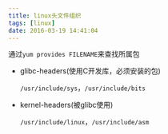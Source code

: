 ```yaml
---
title: linux头文件组织
tags: [linux]
date: 2016-03-19 14:41:04
---
```


通过`yum provides FILENAME`来查找所属包

-   glibc-headers(使用C开发库，必须安装的包)

    `/usr/include/sys`，`/usr/include/bits`

-   kernel-headers(被glibc使用)

    `/usr/include/linux`，`/usr/include/asm`
